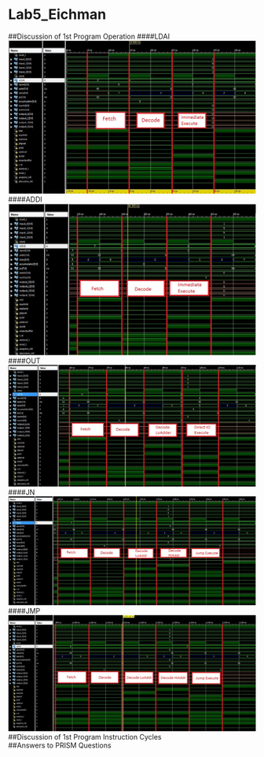 Lab5_Eichman
============
##Discussion of 1st Program Operation
####LDAI
![image](https://raw.githubusercontent.com/DanielEichman/Lab5_Eichman/master/LDAI.JPG)
####ADDI
![image](https://raw.githubusercontent.com/DanielEichman/Lab5_Eichman/master/ADDI.JPG)
####OUT
![image](https://raw.githubusercontent.com/DanielEichman/Lab5_Eichman/master/OUT.JPG)
####JN
![image](https://raw.githubusercontent.com/DanielEichman/Lab5_Eichman/master/JN.JPG)
####JMP
![image](https://raw.githubusercontent.com/DanielEichman/Lab5_Eichman/master/JMP.JPG)
##Discussion of 1st Program Instruction Cycles	
##Answers to PRISM Questions

